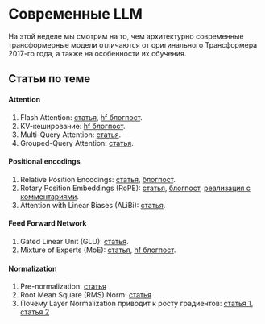 # Cовременные LLM

На этой неделе мы смотрим на то, чем архитектурно современные трансформерные модели отличаются от оригинального Трансформера 2017-го года, а также на особенности их обучения.



## Статьи по теме

#### Attention
1. Flash Attention: [статья](https://arxiv.org/abs/2205.14135), [hf блогпост](https://huggingface.co/docs/text-generation-inference/conceptual/flash_attention).
1. KV-кеширование: [hf блогпост](https://huggingface.co/blog/kv-cache-quantization).
1. Multi-Query Attention: [статья](https://arxiv.org/abs/1911.02150).
1. Grouped-Query Attention: [статья](https://arxiv.org/abs/2305.13245).

#### Positional encodings
1. Relative Position Encodings: [статья](https://arxiv.org/abs/1803.02155), [блогпост](https://jaketae.github.io/study/relative-positional-encoding/).
1. Rotary Position Embeddings (RoPE): [статья](https://arxiv.org/abs/2104.09864), [блогпост](https://afterhoursresearch.hashnode.dev/rope-rotary-positional-embedding), [реализация с комментариями](https://nn.labml.ai/transformers/rope/index.html).
1. Attention with Linear Biases (ALiBi): [статья](https://arxiv.org/abs/2108.12409).

#### Feed Forward Network
1. Gated Linear Unit (GLU): [статья](https://arxiv.org/abs/2002.05202).
1. Mixture of Experts (MoE): [статья](https://arxiv.org/abs/1701.06538), [hf блогпост](https://huggingface.co/blog/moe).

#### Normalization
1. Pre-normalization: [статья](https://arxiv.org/pdf/2002.04745)
1. Root Mean Square (RMS) Norm: [статья](https://arxiv.org/abs/1910.07467)
2. Почему Layer Normalization приводит к росту градиентов: [статья 1](https://arxiv.org/pdf/2002.04745), [статья 2](https://arxiv.org/pdf/2004.08249)
